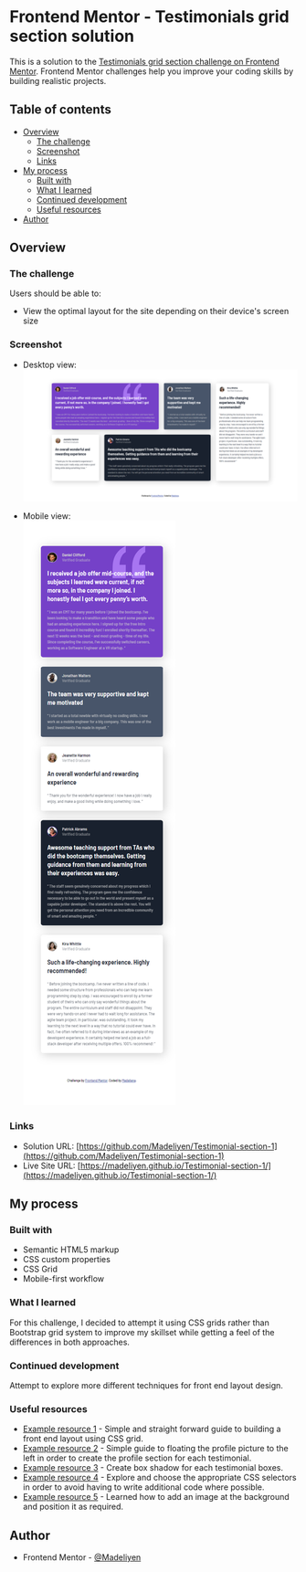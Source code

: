# Frontend Mentor - Testimonials grid section solution

This is a solution to the [Testimonials grid section challenge on Frontend Mentor](https://www.frontendmentor.io/challenges/testimonials-grid-section-Nnw6J7Un7). Frontend Mentor challenges help you improve your coding skills by building realistic projects.

## Table of contents

- [Overview](#overview)
  - [The challenge](#the-challenge)
  - [Screenshot](#screenshot)
  - [Links](#links)
- [My process](#my-process)
  - [Built with](#built-with)
  - [What I learned](#what-i-learned)
  - [Continued development](#continued-development)
  - [Useful resources](#useful-resources)
- [Author](#author)

## Overview

### The challenge

Users should be able to:

- View the optimal layout for the site depending on their device's screen size

### Screenshot

- Desktop view: <br>
![](./screenshots/desktop.png)

- Mobile view: <br>
![](./screenshots/mobile.png)

### Links

- Solution URL: [https://github.com/Madeliyen/Testimonial-section-1](https://github.com/Madeliyen/Testimonial-section-1)
- Live Site URL: [https://madeliyen.github.io/Testimonial-section-1/](https://madeliyen.github.io/Testimonial-section-1/)

## My process

### Built with

- Semantic HTML5 markup
- CSS custom properties
- CSS Grid
- Mobile-first workflow

### What I learned

For this challenge, I decided to attempt it using CSS grids rather than Bootstrap grid system to improve my skillset while getting a feel of the differences in both approaches.

### Continued development

Attempt to explore more different techniques for front end layout design.

### Useful resources

- [Example resource 1](https://www.w3schools.com/css/css_grid_item.asp) - Simple and straight forward guide to building a front end layout using CSS grid.
- [Example resource 2](https://css-tricks.com/almanac/properties/f/float/) - Simple guide to floating the profile picture to the left in order to create the profile section for each testimonial.
- [Example resource 3](https://www.w3schools.com/cssref/css3_pr_box-shadow.asp) - Create box shadow for each testimonial boxes.
- [Example resource 4](https://www.w3schools.com/cssref/css_selectors.asp) - Explore and choose the appropriate CSS selectors in order to avoid having to write additional code where possible.
- [Example resource 5](https://www.w3schools.com/cssref/pr_background-position.asp) - Learned how to add an image at the background and position it as required.

## Author

- Frontend Mentor - [@Madeliyen](https://www.frontendmentor.io/profile/Madeliyen)
